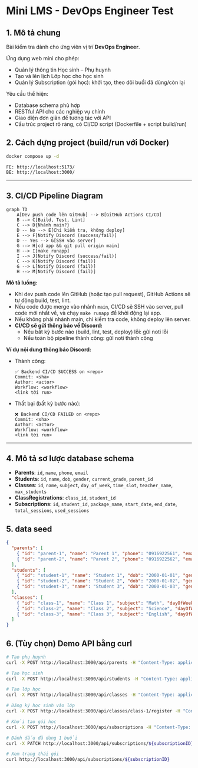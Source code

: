 # Mini LMS - DevOps Engineer Test

## 1. Mô tả chung

Bài kiểm tra dành cho ứng viên vị trí **DevOps Engineer**.

Ứng dụng web mini cho phép:
- Quản lý thông tin Học sinh – Phụ huynh
- Tạo và lên lịch Lớp học cho học sinh
- Quản lý Subscription (gói học): khởi tạo, theo dõi buổi đã dùng/còn lại

Yêu cầu thể hiện:
- Database schema phù hợp
- RESTful API cho các nghiệp vụ chính
- Giao diện đơn giản để tương tác với API
- Cấu trúc project rõ ràng, có CI/CD script (Dockerfile + script build/run)

## 2. Cách dựng project (build/run với Docker)

```bash
docker compose up -d
```

```
FE: http://localhost:5173/
BE: http://localhost:3000/
```

---

## 3. CI/CD Pipeline Diagram

```mermaid
graph TD
    A[Dev push code lên GitHub] --> B[GitHub Actions CI/CD]
    B --> C[Build, Test, Lint]
    C --> D{Nhánh main?}
    D -- No --> E[Chỉ kiểm tra, không deploy]
    E --> F[Notify Discord (success/fail)]
    D -- Yes --> G[SSH vào server]
    G --> H[cd app && git pull origin main]
    H --> I[make runapp]
    I --> J[Notify Discord (success/fail)]
    C --> K[Notify Discord (fail)]
    G --> L[Notify Discord (fail)]
    H --> M[Notify Discord (fail)]
```

**Mô tả luồng:**
- Khi dev push code lên GitHub (hoặc tạo pull request), GitHub Actions sẽ tự động build, test, lint.
- Nếu code được merge vào nhánh `main`, CI/CD sẽ SSH vào server, pull code mới nhất về, và chạy `make runapp` để khởi động lại app.
- Nếu không phải nhánh main, chỉ kiểm tra code, không deploy lên server.
- **CI/CD sẽ gửi thông báo về Discord:**
  - Nếu bất kỳ bước nào (build, lint, test, deploy) lỗi: gửi noti lỗi
  - Nếu toàn bộ pipeline thành công: gửi noti thành công

**Ví dụ nội dung thông báo Discord:**
- Thành công:
  ```
  ✅ Backend CI/CD SUCCESS on <repo>
  Commit: <sha>
  Author: <actor>
  Workflow: <workflow>
  <link tới run>
  ```
- Thất bại (bất kỳ bước nào):
  ```
  ❌ Backend CI/CD FAILED on <repo>
  Commit: <sha>
  Author: <actor>
  Workflow: <workflow>
  <link tới run>
  ```

---

## 4. Mô tả sơ lược database schema

- **Parents**: `id`, `name`, `phone`, `email`
- **Students**: `id`, `name`, `dob`, `gender`, `current_grade`, `parent_id`
- **Classes**: `id`, `name`, `subject`, `day_of_week`, `time_slot`, `teacher_name`, `max_students`
- **ClassRegistrations**: `class_id`, `student_id`
- **Subscriptions**: `id`, `student_id`, `package_name`, `start_date`, `end_date`, `total_sessions`, `used_sessions`

## 5. data seed

```json
{
  "parents": [
    { "id": "parent-1", "name": "Parent 1", "phone": "0916922561", "email": "parent1@seeder.com" },
    { "id": "parent-2", "name": "Parent 2", "phone": "0916922562", "email": "parent2@seeder.com" }
  ],
  "students": [
    { "id": "student-1", "name": "Student 1", "dob": "2000-01-01", "gender": "MALE", "currentGrade": 1, "parentId": "parent-1" },
    { "id": "student-2", "name": "Student 2", "dob": "2000-01-02", "gender": "FEMALE", "currentGrade": 2, "parentId": "parent-2" },
    { "id": "student-3", "name": "Student 3", "dob": "2000-01-03", "gender": "OTHER", "currentGrade": 3, "parentId": "parent-1" }
  ],
  "classes": [
    { "id": "class-1", "name": "Class 1", "subject": "Math", "dayOfWeek": 1, "timeSlot": "09:00-10:00", "teacherName": "Teacher 1", "maxStudents": 10 },
    { "id": "class-2", "name": "Class 2", "subject": "Science", "dayOfWeek": 2, "timeSlot": "09:30-11:00", "teacherName": "Teacher 2", "maxStudents": 10 },
    { "id": "class-3", "name": "Class 3", "subject": "English", "dayOfWeek": 3, "timeSlot": "10:00-12:00", "teacherName": "Teacher 3", "maxStudents": 10 }
  ]
}
```

## 6. (Tùy chọn) Demo API bằng curl

```bash
# Tạo phụ huynh
curl -X POST http://localhost:3000/api/parents -H "Content-Type: application/json" -d '{"name":"Parent 1","phone":"0916922563","email":"parent3@seeder.com"}'

# Tạo học sinh
curl -X POST http://localhost:3000/api/students -H "Content-Type: application/json" -d '{"name":"Student 1","dob":"2000-01-01","gender":"male","currentGrade":1,"parentId":"parent-1"}'

# Tạo lớp học
curl -X POST http://localhost:3000/api/classes -H "Content-Type: application/json" -d '{"name":"Class 1","subject":"Math","dayOfWeek":1,"timeSlot":"09:00-10:00","teacherName":"Teacher 1","maxStudents":10}'

# Đăng ký học sinh vào lớp
curl -X POST http://localhost:3000/api/classes/class-1/register -H "Content-Type: application/json" -d '{"studentId":"student-2"}'

# Khởi tạo gói học
curl -X POST http://localhost:3000/api/subscriptions -H "Content-Type: application/json" -d '{"studentId":"student-1","packageName":"Gói 10 buổi","startDate":"2024-06-01","endDate":"2024-08-01","totalSessions":10}'

# Đánh dấu đã dùng 1 buổi
curl -X PATCH http://localhost:3000/api/subscriptions/${subscriptionID}/use

# Xem trạng thái gói
curl http://localhost:3000/api/subscriptions/${subscriptionID}
```

